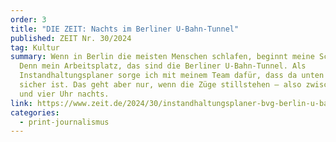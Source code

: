 ```yaml
---
order: 3
title: "DIE ZEIT: Nachts im Berliner U-Bahn-Tunnel"
published: ZEIT Nr. 30/2024
tag: Kultur
summary: Wenn in Berlin die meisten Menschen schlafen, beginnt meine Schicht.
  Denn mein Arbeitsplatz, das sind die Berliner U-Bahn-Tunnel. Als
  Instandhaltungsplaner sorge ich mit meinem Team dafür, dass da unten alles
  sicher ist. Das geht aber nur, wenn die Züge stillstehen – also zwischen ein
  und vier Uhr nachts.
link: https://www.zeit.de/2024/30/instandhaltungsplaner-bvg-berlin-u-bahn-tunnel-nacht
categories:
  - print-journalismus
---
```

